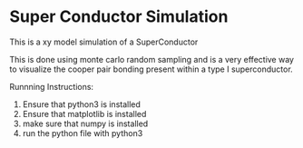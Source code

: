 # Super Conductor Simulation
This is a xy model simulation of a SuperConductor

This is done using monte carlo random sampling and is a very effective way to
visualize the cooper pair bonding present within a type I superconductor.

Runnning Instructions:
1. Ensure that python3 is installed
2. Ensure that matplotlib is installed
3. make sure that numpy is installed
4. run the python file with python3


